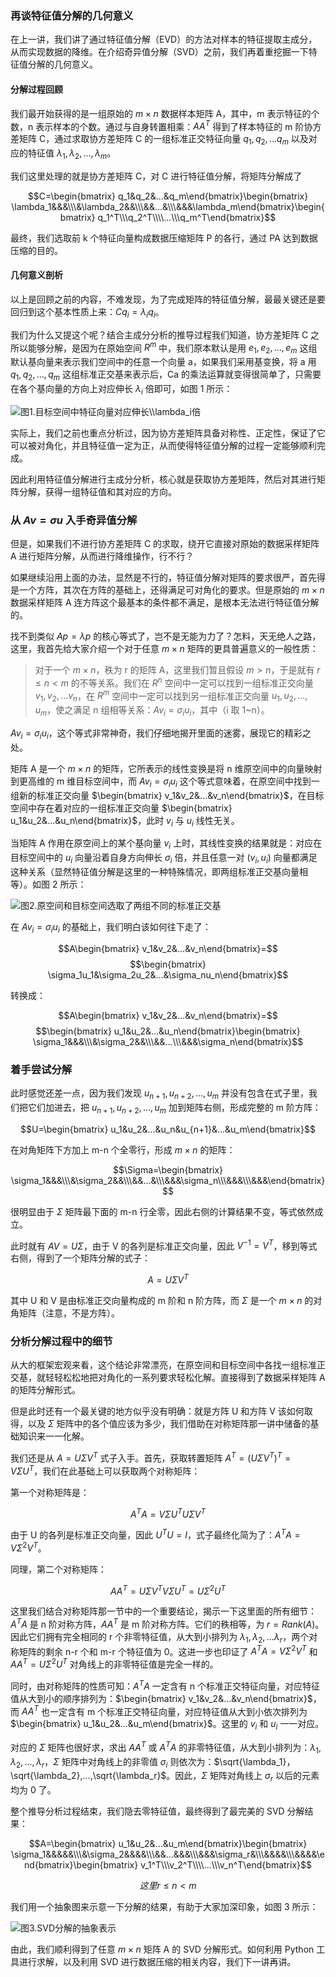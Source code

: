 ### 再谈特征值分解的几何意义

在上一讲，我们讲了通过特征值分解（EVD）的方法对样本的特征提取主成分，从而实现数据的降维。在介绍奇异值分解（SVD）之前，我们再着重挖掘一下特征值分解的几何意义。

#### 分解过程回顾

我们最开始获得的是一组原始的 $m\times n$ 数据样本矩阵 A，其中，m 表示特征的个数，n 表示样本的个数。通过与自身转置相乘：$AA^T$
得到了样本特征的 m 阶协方差矩阵 C，通过求取协方差矩阵 C 的一组标准正交特征向量 $q_1,q_2,...q_m$ 以及对应的特征值
$\lambda_1,\lambda_2,...,\lambda_m$。

我们这里处理的就是协方差矩阵 C，对 C 进行特征值分解，将矩阵分解成了

$$C=\begin{bmatrix} q_1&q_2&...&q_m\end{bmatrix}\begin{bmatrix}
\lambda_1&&&\\\&\lambda_2&&\\\&&...&\\\&&&\lambda_m\end{bmatrix}\begin{bmatrix}
q_1^T\\\q_2^T\\\\...\\\q_m^T\end{bmatrix}$$

最终，我们选取前 k 个特征向量构成数据压缩矩阵 P 的各行，通过 PA 达到数据压缩的目的。

#### 几何意义剖析

以上是回顾之前的内容，不难发现，为了完成矩阵的特征值分解，最最关键还是要回归到这个基本性质上来：$Cq_i=\lambda_i q_i$。

我们为什么又提这个呢？结合主成分分析的推导过程我们知道，协方差矩阵 C 之所以能够分解，是因为在原始空间 $R^m$ 中，我们原本默认是用
$e_1,e_2,...,e_m$ 这组默认基向量来表示我们空间中的任意一个向量 a，如果我们采用基变换，将 a 用 $q_1,q_2,...,q_m$
这组标准正交基来表示后，Ca 的乘法运算就变得很简单了，只需要在各个基向量的方向上对应伸长 $\lambda_i$ 倍即可，如图 1 所示：

![图1.目标空间中特征向量对应伸长$\\lambda_i$倍](https://images.gitbook.cn/df60fe20-dc79-11e9-aea5-8daaf6721e9a)

实际上，我们之前也重点分析过，因为协方差矩阵具备对称性、正定性，保证了它可以被对角化，并且特征值一定为正，从而使得特征值分解的过程一定能够顺利完成。

因此利用特征值分解进行主成分分析，核心就是获取协方差矩阵，然后对其进行矩阵分解，获得一组特征值和其对应的方向。

### 从 $Av=\sigma u$ 入手奇异值分解

但是，如果我们不进行协方差矩阵 C 的求取，绕开它直接对原始的数据采样矩阵 A 进行矩阵分解，从而进行降维操作，行不行？

如果继续沿用上面的办法，显然是不行的，特征值分解对矩阵的要求很严，首先得是一个方阵，其次在方阵的基础上，还得满足可对角化的要求。但是原始的 $m\times
n$ 数据采样矩阵 A 连方阵这个最基本的条件都不满足，是根本无法进行特征值分解的。

找不到类似 $Ap=\lambda p$ 的核心等式了，岂不是无能为力了？怎料，天无绝人之路，这里，我首先给大家介绍一个对于任意 $m\times n$
矩阵的更具普遍意义的一般性质：

> 对于一个 $m\times n$，秩为 r 的矩阵 A，这里我们暂且假设 $m>n$，于是就有 $r \leq n < m$ 的不等关系。我们在
> $R^n$ 空间中一定可以找到一组标准正交向量 $v_1,v_2,...v_n$，在 $R^m$ 空间中一定可以找到另一组标准正交向量
> $u_1,u_2,...,u_m$，使之满足 n 组相等关系：$Av_i=\sigma_iu_i$，其中（i 取 1~n）。

$Av_i=\sigma_iu_i$，这个等式非常神奇，我们仔细地揭开里面的迷雾，展现它的精彩之处。

矩阵 A 是一个 $m \times n$ 的矩阵，它所表示的线性变换是将 n 维原空间中的向量映射到更高维的 m 维目标空间中，而
$Av_i=\sigma_iu_i$ 这个等式意味着，在原空间中找到一组新的标准正交向量 $\begin{bmatrix}
v_1&v_2&...&v_n\end{bmatrix}$，在目标空间中存在着对应的一组标准正交向量 $\begin{bmatrix}
u_1&u_2&...&u_n\end{bmatrix}$，此时 $v_i$ 与 $u_i$ 线性无关。

当矩阵 A 作用在原空间上的某个基向量 $v_i$ 上时，其线性变换的结果就是：对应在目标空间中的 $u_i$ 向量沿着自身方向伸长 $\sigma_i$
倍，并且任意一对 $(v_i,u_i)$ 向量都满足这种关系（显然特征值分解是这里的一种特殊情况，即两组标准正交基向量相等）。如图 2 所示：

![图2.原空间和目标空间选取了两组不同的标准正交基](https://images.gitbook.cn/61730700-dc7a-11e9-a80e-d323a1ee7d8b)

在 $Av_i=\sigma_iu_i$ 的基础上，我们明白该如何往下走了：

$$A\begin{bmatrix} v_1&v_2&...&v_n\end{bmatrix}=$$ $$\begin{bmatrix}
\sigma_1u_1&\sigma_2u_2&...&\sigma_nu_n\end{bmatrix}$$

转换成：

$$A\begin{bmatrix} v_1&v_2&...&v_n\end{bmatrix}=$$ $$\begin{bmatrix}
u_1&u_2&...&u_n\end{bmatrix}\begin{bmatrix}
\sigma_1&&&\\\&\sigma_2&&\\\&&...\\\&&&\sigma_n\end{bmatrix}$$

### 着手尝试分解

此时感觉还差一点，因为我们发现 $u_{n+1},u_{n+2},...,u_{m}$ 并没有包含在式子里，我们把它们加进去，把
$u_{n+1},u_{n+2},...,u_{m}$ 加到矩阵右侧，形成完整的 m 阶方阵：

$$U=\begin{bmatrix} u_1&u_2&...&u_n&u_{n+1}&...&u_m\end{bmatrix}$$

在对角矩阵下方加上 m-n 个全零行，形成 $m\times n$ 的矩阵：

$$\Sigma=\begin{bmatrix}
\sigma_1&&&\\\&\sigma_2&&\\\&&...&\\\&&&\sigma_n\\\&&&\\\&&&\end{bmatrix}$$

很明显由于 $\Sigma$ 矩阵最下面的 m-n 行全零，因此右侧的计算结果不变，等式依然成立。

此时就有 $AV=U\Sigma$，由于 V 的各列是标准正交向量，因此 $V^{-1}=V^T$，移到等式右侧，得到了一个矩阵分解的式子：

$$A=U\Sigma V^T$$

其中 U 和 V 是由标准正交向量构成的 m 阶和 n 阶方阵，而 $\Sigma$ 是一个 $m\times n$ 的对角矩阵（注意，不是方阵）。

### 分析分解过程中的细节

从大的框架宏观来看，这个结论非常漂亮，在原空间和目标空间中各找一组标准正交基，就轻轻松松地把对角化的一系列要求轻松化解。直接得到了数据采样矩阵 A
的矩阵分解形式。

但是此时还有一个最关键的地方似乎没有明确：就是方阵 U 和方阵 V 该如何取得，以及 $\Sigma$
矩阵中的各个值应该为多少，我们借助在对称矩阵那一讲中储备的基础知识来一一化解。

我们还是从 $A=U\Sigma V^T$ 式子入手。首先，获取转置矩阵 $A^T=(U\Sigma V^T)^T=V\Sigma
U^T$，我们在此基础上可以获取两个对称矩阵：

第一个对称矩阵是：

$$A^TA=V\Sigma U^TU\Sigma V^T$$

由于 U 的各列是标准正交向量，因此 $U^TU=I$，式子最终化简为了：$A^TA=V\Sigma^2V^T$。

同理，第二个对称矩阵：

$$AA^T=U\Sigma V^TV\Sigma U^T=U\Sigma^2U^T$$

这里我们结合对称矩阵那一节中的一个重要结论，揭示一下这里面的所有细节：$A^TA$ 是 n 阶对称方阵，$AA^T$ 是 m 阶对称方阵。它们的秩相等，为
$r=Rank(A)$。因此它们拥有完全相同的 r 个非零特征值，从大到小排列为
$\lambda_1,\lambda_2,...\lambda_r$，两个对称矩阵的剩余 n-r 个和 m-r 个特征值为 0。这进一步也印证了
$A^TA=V\Sigma^2V^T$ 和 $AA^T=U\Sigma^2U^T$ 对角线上的非零特征值是完全一样的。

同时，由对称矩阵的性质可知：$A^TA$ 一定含有 n 个标准正交特征向量，对应特征值从大到小的顺序排列为：$\begin{bmatrix}
v_1&v_2&...&v_n\end{bmatrix}$，而 $AA^T$ 也一定含有 m
个标准正交特征向量，对应特征值从大到小依次排列为$\begin{bmatrix} u_1&u_2&...&u_m\end{bmatrix}$。这里的
$v_i$ 和 $u_i$ 一一对应。

对应的 $\Sigma$ 矩阵也很好求，求出 $AA^T$ 或 $A^TA$
的非零特征值，从大到小排列为：$\lambda_1,\lambda_2,...,\lambda_r$，$\Sigma$ 矩阵中对角线上的非零值
$\sigma_i$
则依次为：$\sqrt{\lambda_1}，\sqrt{\lambda_2},...,\sqrt{\lambda_r}$。因此，$\Sigma$
矩阵对角线上 $\sigma_r$ 以后的元素均为 0 了。

整个推导分析过程结束，我们隐去零特征值，最终得到了最完美的 SVD 分解结果：

$$A=\begin{bmatrix} u_1&u_2&...&u_m\end{bmatrix}\begin{bmatrix}
\sigma_1&&&&&\\\&\sigma_2&&&&\\\&&...&&&\\\&&&\sigma_r&\\\&&&&\\\&&&&\end{bmatrix}\begin{bmatrix}
v_1^T\\\v_2^T\\\\...\\\v_n^T\end{bmatrix}$$

$$这里 r \le n < m$$

我们用一个抽象图来示意一下分解的结果，有助于大家加深印象，如图 3 所示：

![图3.SVD分解的抽象表示](https://images.gitbook.cn/ab52a8c0-dc7b-11e9-aea5-8daaf6721e9a)

由此，我们顺利得到了任意 $m\times n$ 矩阵 A 的 SVD 分解形式。如何利用 Python 工具进行求解，以及利用 SVD
进行数据压缩的相关内容，我们下一讲再讲。

